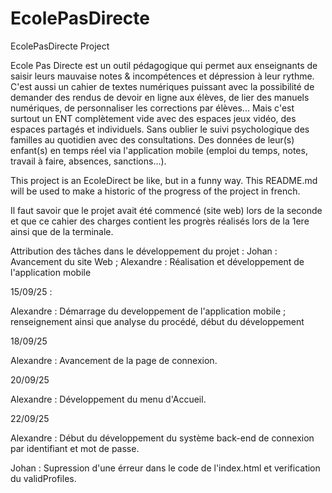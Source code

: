 # EcolePasDirecte
EcolePasDirecte Project

Ecole Pas Directe est un outil pédagogique qui permet aux enseignants de saisir leurs mauvaise notes & incompétences et dépression à leur rythme. C'est aussi un cahier de textes numériques puissant avec la possibilité de demander des rendus de devoir en ligne aux élèves, de lier des manuels numériques, de personnaliser les corrections par élèves... Mais c'est surtout un ENT complètement vide avec des espaces jeux vidéo, des espaces partagés et individuels. Sans oublier le suivi psychologique des familles au quotidien avec des consultations. Des données de leur(s) enfant(s) en temps réel via l'application mobile (emploi du temps, notes, travail à faire, absences, sanctions...).


This project is an EcoleDirect be like, but in a funny way.
This README.md will be used to make a historic of the progress of the project in french.

Il faut savoir que le projet avait été commencé (site web) lors de la seconde et que ce cahier des charges contient les progrès réalisés lors de la 1ere ainsi que de la terminale.


Attribution des tâches dans le développement du projet :
Johan : Avancement du site Web ; Alexandre : Réalisation et développement de l'application mobile


15/09/25 :

Alexandre : Démarrage du developpement de l'application mobile ; renseignement ainsi que analyse du procédé, début du développement




18/09/25

Alexandre : Avancement de la page de connexion.




20/09/25

Alexandre : Développement du menu d'Accueil.


22/09/25

Alexandre : Début du développement du système back-end de connexion par identifiant et mot de passe.

Johan : Supression d'une érreur dans le code de l'index.html et verification du validProfiles.
